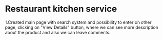# Restaurant kitchen service

1.Created main page with search system and possibility to enter on other page, clicking on "View Details" button, where we can see more description about the product and also we can leave comments.


